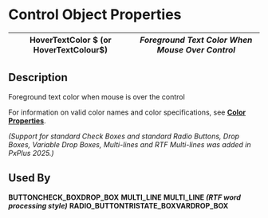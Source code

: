 # Control Object Properties

**HoverTextColor $ (or HoverTextColour$)** |  **_Foreground Text Color When Mouse Over Control_**  
---|---  
  
## Description

Foreground text color when mouse is over the control

For information on valid color names and color specifications, see **[Color Properties](../control_object_properties/colour_properties.md)**.

_(Support for standard Check Boxes and standard Radio Buttons, Drop Boxes, Variable Drop Boxes, Multi-lines and RTF Multi-lines was added in PxPlus 2025.)_

## Used By

**BUTTON****CHECK_BOX****DROP_BOX** **MULTI_LINE** **MULTI_LINE _(RTF word processing style)_** **RADIO_BUTTON****TRISTATE_BOX****VARDROP_BOX**
